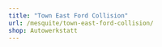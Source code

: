 ```yaml
---
title: "Town East Ford Collision"
url: /mesquite/town-east-ford-collision/
shop: Autowerkstatt
---
```

